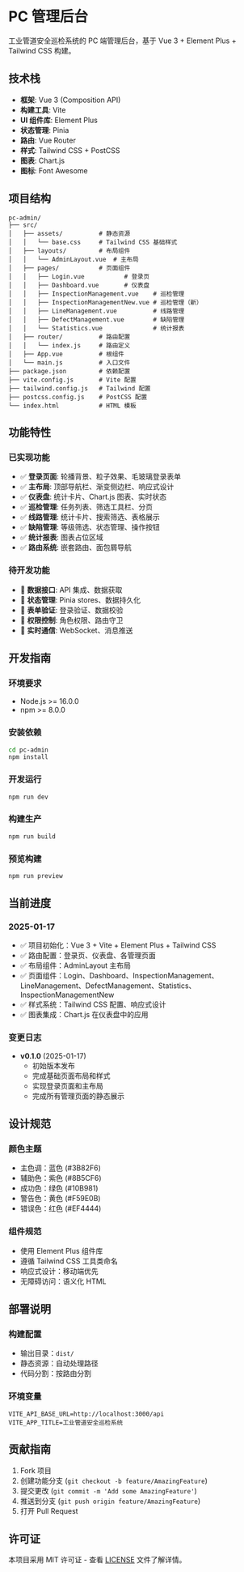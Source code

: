 # PC 管理后台

工业管道安全巡检系统的 PC 端管理后台，基于 Vue 3 + Element Plus + Tailwind CSS 构建。

## 技术栈

- **框架**: Vue 3 (Composition API)
- **构建工具**: Vite
- **UI 组件库**: Element Plus
- **状态管理**: Pinia
- **路由**: Vue Router
- **样式**: Tailwind CSS + PostCSS
- **图表**: Chart.js
- **图标**: Font Awesome

## 项目结构

```
pc-admin/
├── src/
│   ├── assets/          # 静态资源
│   │   └── base.css     # Tailwind CSS 基础样式
│   ├── layouts/         # 布局组件
│   │   └── AdminLayout.vue  # 主布局
│   ├── pages/           # 页面组件
│   │   ├── Login.vue           # 登录页
│   │   ├── Dashboard.vue       # 仪表盘
│   │   ├── InspectionManagement.vue    # 巡检管理
│   │   ├── InspectionManagementNew.vue # 巡检管理（新）
│   │   ├── LineManagement.vue          # 线路管理
│   │   ├── DefectManagement.vue        # 缺陷管理
│   │   └── Statistics.vue              # 统计报表
│   ├── router/          # 路由配置
│   │   └── index.js     # 路由定义
│   ├── App.vue          # 根组件
│   └── main.js          # 入口文件
├── package.json         # 依赖配置
├── vite.config.js       # Vite 配置
├── tailwind.config.js   # Tailwind 配置
├── postcss.config.js    # PostCSS 配置
└── index.html           # HTML 模板
```

## 功能特性

### 已实现功能
- ✅ **登录页面**: 轮播背景、粒子效果、毛玻璃登录表单
- ✅ **主布局**: 顶部导航栏、渐变侧边栏、响应式设计
- ✅ **仪表盘**: 统计卡片、Chart.js 图表、实时状态
- ✅ **巡检管理**: 任务列表、筛选工具栏、分页
- ✅ **线路管理**: 统计卡片、搜索筛选、表格展示
- ✅ **缺陷管理**: 等级筛选、状态管理、操作按钮
- ✅ **统计报表**: 图表占位区域
- ✅ **路由系统**: 嵌套路由、面包屑导航

### 待开发功能
- 🔄 **数据接口**: API 集成、数据获取
- 🔄 **状态管理**: Pinia stores、数据持久化
- 🔄 **表单验证**: 登录验证、数据校验
- 🔄 **权限控制**: 角色权限、路由守卫
- 🔄 **实时通信**: WebSocket、消息推送

## 开发指南

### 环境要求
- Node.js >= 16.0.0
- npm >= 8.0.0

### 安装依赖
```bash
cd pc-admin
npm install
```

### 开发运行
```bash
npm run dev
```

### 构建生产
```bash
npm run build
```

### 预览构建
```bash
npm run preview
```

## 当前进度

### 2025-01-17
- ✅ 项目初始化：Vue 3 + Vite + Element Plus + Tailwind CSS
- ✅ 路由配置：登录页、仪表盘、各管理页面
- ✅ 布局组件：AdminLayout 主布局
- ✅ 页面组件：Login、Dashboard、InspectionManagement、LineManagement、DefectManagement、Statistics、InspectionManagementNew
- ✅ 样式系统：Tailwind CSS 配置、响应式设计
- ✅ 图表集成：Chart.js 在仪表盘中的应用

### 变更日志
- **v0.1.0** (2025-01-17)
  - 初始版本发布
  - 完成基础页面布局和样式
  - 实现登录页面和主布局
  - 完成所有管理页面的静态展示

## 设计规范

### 颜色主题
- 主色调：蓝色 (#3B82F6)
- 辅助色：紫色 (#8B5CF6)
- 成功色：绿色 (#10B981)
- 警告色：黄色 (#F59E0B)
- 错误色：红色 (#EF4444)

### 组件规范
- 使用 Element Plus 组件库
- 遵循 Tailwind CSS 工具类命名
- 响应式设计：移动端优先
- 无障碍访问：语义化 HTML

## 部署说明

### 构建配置
- 输出目录：`dist/`
- 静态资源：自动处理路径
- 代码分割：按路由分割

### 环境变量
```env
VITE_API_BASE_URL=http://localhost:3000/api
VITE_APP_TITLE=工业管道安全巡检系统
```

## 贡献指南

1. Fork 项目
2. 创建功能分支 (`git checkout -b feature/AmazingFeature`)
3. 提交更改 (`git commit -m 'Add some AmazingFeature'`)
4. 推送到分支 (`git push origin feature/AmazingFeature`)
5. 打开 Pull Request

## 许可证

本项目采用 MIT 许可证 - 查看 [LICENSE](LICENSE) 文件了解详情。